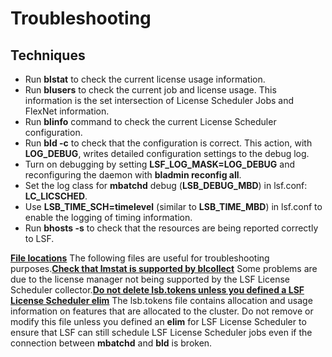 # Troubleshooting

## Techniques

- Run **blstat** to check the current license usage information.
- Run **blusers** to check the current job and license usage. This information is the set intersection of License Scheduler Jobs and FlexNet information.
- Run **blinfo** command to check the current License Scheduler configuration.
- Run **bld -c** to check that the configuration is correct. This action, with **LOG_DEBUG**, writes detailed configuration settings to the debug log.
- Turn on debugging by setting **LSF_LOG_MASK=LOG_DEBUG** and reconfiguring the daemon with **bladmin reconfig all**.
- Set the log class for **mbatchd** debug (**LSB_DEBUG_MBD**) in lsf.conf: **LC_LICSCHED**.
- Use **LSB_TIME_SCH=timelevel** (similar to **LSB_TIME_MBD**) in lsf.conf to enable the logging of timing information.
- Run **bhosts -s** to check that the resources are being reported correctly to LSF.

**[File locations](https://www.ibm.com/support/knowledgecenter/SSWRJV_10.1.0/license_scheduler/troubleshooting_files.html?view=kc)**
The following files are useful for troubleshooting purposes.**[Check that lmstat is supported by blcollect](https://www.ibm.com/support/knowledgecenter/SSWRJV_10.1.0/license_scheduler/troubleshooting_lmstat_blcollect.html?view=kc)**
Some problems are due to the license manager not being supported by the LSF License Scheduler collector.**[Do not delete lsb.tokens unless you defined a LSF License Scheduler elim](https://www.ibm.com/support/knowledgecenter/SSWRJV_10.1.0/license_scheduler/troubleshooting_lsb_tokens.html?view=kc)**
The lsb.tokens file contains allocation and usage information on features that are allocated to the cluster. Do not remove or modify this file unless you defined an **elim** for LSF License Scheduler to ensure that LSF can still schedule LSF License Scheduler jobs even if the connection between **mbatchd** and **bld** is broken.